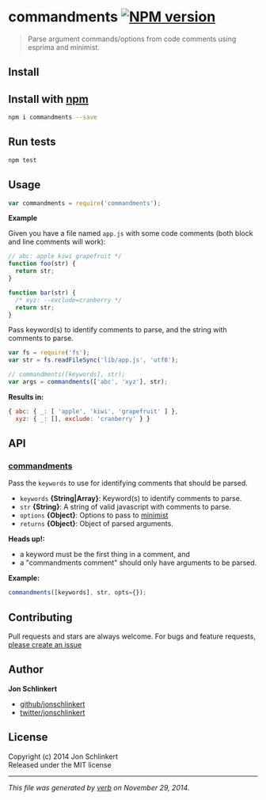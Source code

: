 # commandments [![NPM version](https://badge.fury.io/js/commandments.svg)](http://badge.fury.io/js/commandments)

> Parse argument commands/options from code comments using esprima and minimist.

## Install
## Install with [npm](npmjs.org)

```bash
npm i commandments --save
```

## Run tests

```bash
npm test
```

## Usage

```js
var commandments = require('commandments');
```

**Example**

Given you have a file named `app.js` with some code comments (both block and line comments will work):

```js
// abc: apple kiwi grapefruit */
function foo(str) {
  return str;
}

function bar(str) {
  /* xyz: --exclude=cranberry */
  return str;
}
```

Pass keyword(s) to identify comments to parse, and the string with comments to parse.

```js
var fs = require('fs');
var str = fs.readFileSync('lib/app.js', 'utf8');

// commandments([keywords], str);
var args = commandments(['abc', 'xyz'], str);
```

**Results in:**

```js
{ abc: { _: [ 'apple', 'kiwi', 'grapefruit' ] },
  xyz: { _: [], exclude: 'cranberry' } }
```

## API
### [commandments](index.js#L34)

Pass the `keywords` to use for identifying comments that should be parsed.

* `keywords` **{String|Array}**: Keyword(s) to identify comments to parse.    
* `str` **{String}**: A string of valid javascript with comments to parse.    
* `options` **{Object}**: Options to pass to [minimist]    
* `returns` **{Object}**: Object of parsed arguments.  

**Heads up!:**

  - a keyword must be the first thing in a comment, and
  - a "commandments comment" should only have arguments to be parsed.

**Example:**

```js
commandments([keywords], str, opts={});
```


## Contributing
Pull requests and stars are always welcome. For bugs and feature requests, [please create an issue](https://github.com/jonschlinkert/commandments/issues)

## Author

**Jon Schlinkert**
 
+ [github/jonschlinkert](https://github.com/jonschlinkert)
+ [twitter/jonschlinkert](http://twitter.com/jonschlinkert) 

## License
Copyright (c) 2014 Jon Schlinkert  
Released under the MIT license

***

_This file was generated by [verb](https://github.com/assemble/verb) on November 29, 2014._

[esprima]: http://esprima.org
[lodash]: http://lodash.com/
[array-differ]: https://github.com/sindresorhus/array-differ
[array-uniq]: https://github.com/sindresorhus/array-uniq
[array-union]: https://github.com/sindresorhus/array-union
[async]: https://github.com/caolan/async
[once]: https://github.com/isaacs/once
[wrappy]: https://github.com/npm/wrappy
[inflight]: https://github.com/isaacs/inflight
[inherits]: https://github.com/isaacs/inherits
[lru-cache]: https://github.com/isaacs/node-lru-cache
[sigmund]: https://github.com/isaacs/sigmund
[minimatch]: https://github.com/isaacs/minimatch
[glob]: https://github.com/isaacs/node-glob
[globby]: https://github.com/sindresorhus/globby
[normalize-path]: https://github.com/jonschlinkert/normalize-path
[relative]: https://github.com/jonschlinkert/relative
[map-files]: https://github.com/jonschlinkert/map-files
[esprima-extract-comments]: https://github.com/jonschlinkert/esprima-extract-comments
[minimist]: https://github.com/substack/minimist
